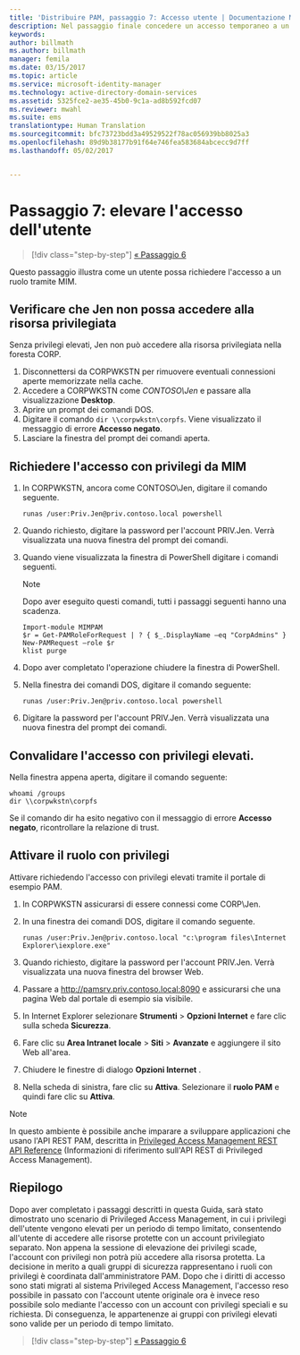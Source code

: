 ```yaml
---
title: 'Distribuire PAM, passaggio 7: Accesso utente | Documentazione Microsoft'
description: Nel passaggio finale concedere un accesso temporaneo a un utente con privilegi per dimostrare la riuscita della distribuzione di Privileged Access Management.
keywords: 
author: billmath
ms.author: billmath
manager: femila
ms.date: 03/15/2017
ms.topic: article
ms.service: microsoft-identity-manager
ms.technology: active-directory-domain-services
ms.assetid: 5325fce2-ae35-45b0-9c1a-ad8b592fcd07
ms.reviewer: mwahl
ms.suite: ems
translationtype: Human Translation
ms.sourcegitcommit: bfc73723bdd3a49529522f78ac056939bb8025a3
ms.openlocfilehash: 89d9b38177b91f64e746fea583684abcecc9d7ff
ms.lasthandoff: 05/02/2017


---
```


# <a name="step-7--elevate-a-users-access"></a>Passaggio 7: elevare l'accesso dell'utente

>[!div class="step-by-step"]
[« Passaggio 6 ](step-6-transition-group-to-pam.md)


Questo passaggio illustra come un utente possa richiedere l'accesso a un ruolo tramite MIM.

## <a name="verify-that-jen-cannot-access-the-privileged-resource"></a>Verificare che Jen non possa accedere alla risorsa privilegiata
Senza privilegi elevati, Jen non può accedere alla risorsa privilegiata nella foresta CORP.

1. Disconnettersi da CORPWKSTN per rimuovere eventuali connessioni aperte memorizzate nella cache.
2. Accedere a CORPWKSTN come *CONTOSO\Jen* e passare alla visualizzazione **Desktop**.
3. Aprire un prompt dei comandi DOS.
4. Digitare il comando `dir \\corpwkstn\corpfs`. Viene visualizzato il messaggio di errore **Accesso negato**.
5. Lasciare la finestra del prompt dei comandi aperta.

## <a name="request-privileged-access-from-mim"></a>Richiedere l'accesso con privilegi da MIM
1. In CORPWKSTN, ancora come CONTOSO\Jen, digitare il comando seguente.

    ```
    runas /user:Priv.Jen@priv.contoso.local powershell
    ```

2. Quando richiesto, digitare la password per l'account PRIV.Jen. Verrà visualizzata una nuova finestra del prompt dei comandi.
3. Quando viene visualizzata la finestra di PowerShell digitare i comandi seguenti.

    > [!NOTE]
    > Dopo aver eseguito questi comandi, tutti i passaggi seguenti hanno una scadenza.

    ```
    Import-module MIMPAM
    $r = Get-PAMRoleForRequest | ? { $_.DisplayName –eq "CorpAdmins" }
    New-PAMRequest –role $r
    klist purge
    ```

4. Dopo aver completato l'operazione chiudere la finestra di PowerShell.
5. Nella finestra dei comandi DOS, digitare il comando seguente:

    ```
    runas /user:Priv.Jen@priv.contoso.local powershell
    ```

6. Digitare la password per l'account PRIV.Jen. Verrà visualizzata una nuova finestra del prompt dei comandi.

## <a name="validate-the-elevated-access"></a>Convalidare l'accesso con privilegi elevati.
Nella finestra appena aperta, digitare il comando seguente:

```
whoami /groups
dir \\corpwkstn\corpfs
```

Se il comando dir ha esito negativo con il messaggio di errore **Accesso negato**, ricontrollare la relazione di trust.

## <a name="activate-the-privileged-role"></a>Attivare il ruolo con privilegi
Attivare richiedendo l'accesso con privilegi elevati tramite il portale di esempio PAM.

1. In CORPWKSTN assicurarsi di essere connessi come CORP\Jen.
2. In una finestra dei comandi DOS, digitare il comando seguente.

    ```
    runas /user:Priv.Jen@priv.contoso.local "c:\program files\Internet Explorer\iexplore.exe"
    ```

3. Quando richiesto, digitare la password per l'account PRIV.Jen. Verrà visualizzata una nuova finestra del browser Web.
4. Passare a http://pamsrv.priv.contoso.local:8090 e assicurarsi che una pagina Web dal portale di esempio sia visibile.
5. In Internet Explorer selezionare **Strumenti** > **Opzioni Internet** e fare clic sulla scheda **Sicurezza**.
6. Fare clic su **Area Intranet locale** > **Siti** > **Avanzate** e aggiungere il sito Web all'area.
7. Chiudere le finestre di dialogo **Opzioni Internet** .
8. Nella scheda di sinistra, fare clic su **Attiva**. Selezionare il **ruolo PAM** e quindi fare clic su **Attiva**.

> [!Note]
> In questo ambiente è possibile anche imparare a sviluppare applicazioni che usano l'API REST PAM, descritta in [Privileged Access Management REST API Reference](/microsoft-identity-manager/reference/privileged-access-management-rest-api-reference) (Informazioni di riferimento sull'API REST di Privileged Access Management).

## <a name="summary"></a>Riepilogo
Dopo aver completato i passaggi descritti in questa Guida, sarà stato dimostrato uno scenario di Privileged Access Management, in cui i privilegi dell'utente vengono elevati per un periodo di tempo limitato, consentendo all'utente di accedere alle risorse protette con un account privilegiato separato. Non appena la sessione di elevazione dei privilegi scade, l'account con privilegi non potrà più accedere alla risorsa protetta. La decisione in merito a quali gruppi di sicurezza rappresentano i ruoli con privilegi è coordinata dall'amministratore PAM. Dopo che i diritti di accesso sono stati migrati al sistema Privileged Access Management, l'accesso reso possibile in passato con l'account utente originale ora è invece reso possibile solo mediante l'accesso con un account con privilegi speciali e su richiesta. Di conseguenza, le appartenenze ai gruppi con privilegi elevati sono valide per un periodo di tempo limitato.

>[!div class="step-by-step"]
[« Passaggio 6 ](step-6-transition-group-to-pam.md)

